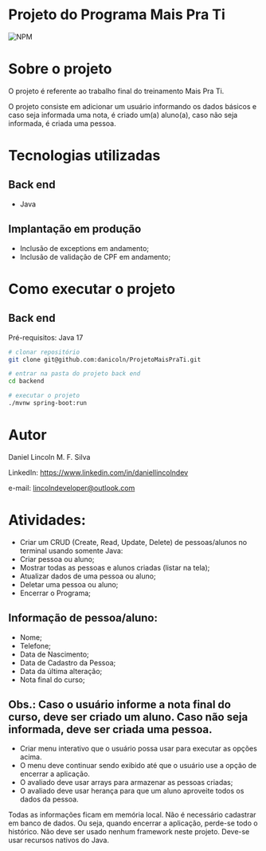 # Projeto do Programa Mais Pra Ti
![NPM](https://img.shields.io/badge/Status-em%20desenvolvimento-green)

# Sobre o projeto


O projeto é referente ao trabalho final do treinamento Mais Pra Ti. 

O projeto consiste em adicionar um usuário informando os dados básicos e caso seja informada uma nota, é criado um(a) aluno(a), caso não seja informada, é criada uma pessoa.

# Tecnologias utilizadas
## Back end
- Java

## Implantação em produção
- Inclusão de exceptions em andamento;
- Inclusão de validação de CPF em andamento;

# Como executar o projeto

## Back end
Pré-requisitos: Java 17

```bash
# clonar repositório
git clone git@github.com:danicoln/ProjetoMaisPraTi.git

# entrar na pasta do projeto back end
cd backend

# executar o projeto
./mvnw spring-boot:run

```

# Autor

Daniel Lincoln M. F. Silva

LinkedIn: https://www.linkedin.com/in/daniellincolndev 

e-mail: lincolndeveloper@outlook.com



# Atividades:
- Criar um CRUD (Create, Read, Update, Delete) de pessoas/alunos no terminal usando somente Java:
- Criar pessoa ou aluno;
- Mostrar todas as pessoas e alunos criadas (listar na tela);
- Atualizar dados de uma pessoa ou aluno;
- Deletar uma pessoa ou aluno;
- Encerrar o Programa;

## Informação de pessoa/aluno:
- Nome;
- Telefone;
- Data de Nascimento;
- Data de Cadastro da Pessoa;
- Data da última alteração;
- Nota final do curso;

## Obs.: Caso o usuário informe a nota final do curso, deve ser criado um aluno. Caso não seja informada, deve ser criada uma pessoa.

- Criar menu interativo que o usuário possa usar para executar as opções acima.
- O menu deve continuar sendo exibido até que o usuário use a opção de encerrar a aplicação.
- O avaliado deve usar arrays para armazenar as pessoas criadas;
- O avaliado deve usar herança para que um aluno aproveite todos os dados da pessoa.

Todas as informações ficam em memória local. Não é necessário cadastrar em banco de dados. Ou seja, quando encerrar a aplicação, perde-se todo o histórico.
Não deve ser usado nenhum framework neste projeto. Deve-se usar recursos nativos do Java.
